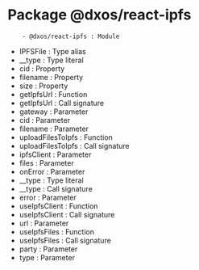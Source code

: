# Package @dxos/react-ipfs

        - @dxos/react-ipfs : Module
- IPFSFile : Type alias
- __type : Type literal
- cid : Property
- filename : Property
- size : Property
- getIpfsUrl : Function
- getIpfsUrl : Call signature
- gateway : Parameter
- cid : Parameter
- filename : Parameter
- uploadFilesToIpfs : Function
- uploadFilesToIpfs : Call signature
- ipfsClient : Parameter
- files : Parameter
- onError : Parameter
- __type : Type literal
- __type : Call signature
- error : Parameter
- useIpfsClient : Function
- useIpfsClient : Call signature
- url : Parameter
- useIpfsFiles : Function
- useIpfsFiles : Call signature
- party : Parameter
- type : Parameter
